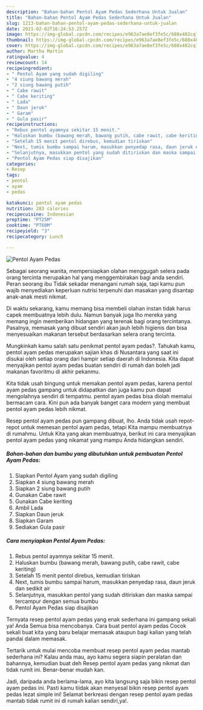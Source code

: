 ```yaml
---
description: "Bahan-bahan Pentol Ayam Pedas Sederhana Untuk Jualan"
title: "Bahan-bahan Pentol Ayam Pedas Sederhana Untuk Jualan"
slug: 1213-bahan-bahan-pentol-ayam-pedas-sederhana-untuk-jualan
date: 2021-02-02T16:24:53.257Z
image: https://img-global.cpcdn.com/recipes/e963a7ae8ef3fe5c/680x482cq70/pentol-ayam-pedas-foto-resep-utama.jpg
thumbnail: https://img-global.cpcdn.com/recipes/e963a7ae8ef3fe5c/680x482cq70/pentol-ayam-pedas-foto-resep-utama.jpg
cover: https://img-global.cpcdn.com/recipes/e963a7ae8ef3fe5c/680x482cq70/pentol-ayam-pedas-foto-resep-utama.jpg
author: Martha Martin
ratingvalue: 4
reviewcount: 14
recipeingredient:
- " Pentol Ayam yang sudah digiling"
- "4 siung bawang merah"
- "2 siung bawang putih"
- " Cabe rawit"
- " Cabe keriting"
- " Lada"
- " Daun jeruk"
- " Garam"
- " Gula pasir"
recipeinstructions:
- "Rebus pentol ayamnya sekitar 15 menit."
- "Haluskan bumbu (bawang merah, bawang putih, cabe rawit, cabe keriting)"
- "Setelah 15 menit pentol direbus, kemudian tiriskan"
- "Next, tumis bumbu sampai harum, masukkan penyedap rasa, daun jeruk dan sedikit air"
- "Selanjutnya, masukkan pentol yang sudah ditiriskan dan maska sampai tercampur dengan semua bumbu"
- "Pentol Ayam Pedas siap disajikan"
categories:
- Resep
tags:
- pentol
- ayam
- pedas

katakunci: pentol ayam pedas 
nutrition: 283 calories
recipecuisine: Indonesian
preptime: "PT25M"
cooktime: "PT60M"
recipeyield: "3"
recipecategory: Lunch

---
```



![Pentol Ayam Pedas](https://img-global.cpcdn.com/recipes/e963a7ae8ef3fe5c/680x482cq70/pentol-ayam-pedas-foto-resep-utama.jpg)

Sebagai seorang wanita, mempersiapkan olahan menggugah selera pada orang tercinta merupakan hal yang menggembirakan bagi anda sendiri. Peran seorang ibu Tidak sekadar menangani rumah saja, tapi kamu pun wajib menyediakan keperluan nutrisi terpenuhi dan masakan yang disantap anak-anak mesti nikmat.

Di waktu  sekarang, kamu memang bisa membeli olahan instan tidak harus capek membuatnya lebih dulu. Namun banyak juga lho mereka yang memang ingin memberikan hidangan yang terenak bagi orang tercintanya. Pasalnya, memasak yang dibuat sendiri akan jauh lebih higienis dan bisa menyesuaikan makanan tersebut berdasarkan selera orang tercinta. 



Mungkinkah kamu salah satu penikmat pentol ayam pedas?. Tahukah kamu, pentol ayam pedas merupakan sajian khas di Nusantara yang saat ini disukai oleh setiap orang dari hampir setiap daerah di Indonesia. Kita dapat menyajikan pentol ayam pedas buatan sendiri di rumah dan boleh jadi makanan favoritmu di akhir pekanmu.

Kita tidak usah bingung untuk memakan pentol ayam pedas, karena pentol ayam pedas gampang untuk didapatkan dan juga kamu pun dapat mengolahnya sendiri di tempatmu. pentol ayam pedas bisa diolah memalui bermacam cara. Kini pun ada banyak banget cara modern yang membuat pentol ayam pedas lebih nikmat.

Resep pentol ayam pedas pun gampang dibuat, lho. Anda tidak usah repot-repot untuk memesan pentol ayam pedas, tetapi Kita mampu membuatnya di rumahmu. Untuk Kita yang akan membuatnya, berikut ini cara menyajikan pentol ayam pedas yang nikamat yang mampu Anda hidangkan sendiri.

<!--inarticleads1-->

##### Bahan-bahan dan bumbu yang dibutuhkan untuk pembuatan Pentol Ayam Pedas:

1. Siapkan  Pentol Ayam yang sudah digiling
1. Siapkan 4 siung bawang merah
1. Siapkan 2 siung bawang putih
1. Gunakan  Cabe rawit
1. Gunakan  Cabe keriting
1. Ambil  Lada
1. Siapkan  Daun jeruk
1. Siapkan  Garam
1. Sediakan  Gula pasir




<!--inarticleads2-->

##### Cara menyiapkan Pentol Ayam Pedas:

1. Rebus pentol ayamnya sekitar 15 menit.
1. Haluskan bumbu (bawang merah, bawang putih, cabe rawit, cabe keriting)
1. Setelah 15 menit pentol direbus, kemudian tiriskan
1. Next, tumis bumbu sampai harum, masukkan penyedap rasa, daun jeruk dan sedikit air
1. Selanjutnya, masukkan pentol yang sudah ditiriskan dan maska sampai tercampur dengan semua bumbu
1. Pentol Ayam Pedas siap disajikan




Ternyata resep pentol ayam pedas yang enak sederhana ini gampang sekali ya! Anda Semua bisa mencobanya. Cara buat pentol ayam pedas Cocok sekali buat kita yang baru belajar memasak ataupun bagi kalian yang telah pandai dalam memasak.

Tertarik untuk mulai mencoba membuat resep pentol ayam pedas mantab sederhana ini? Kalau anda mau, ayo kamu segera siapin peralatan dan bahannya, kemudian buat deh Resep pentol ayam pedas yang nikmat dan tidak rumit ini. Benar-benar mudah kan. 

Jadi, daripada anda berlama-lama, ayo kita langsung saja bikin resep pentol ayam pedas ini. Pasti kamu tiidak akan menyesal bikin resep pentol ayam pedas lezat simple ini! Selamat berkreasi dengan resep pentol ayam pedas mantab tidak rumit ini di rumah kalian sendiri,ya!.

